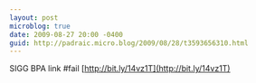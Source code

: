 ```yaml
---
layout: post
microblog: true
date: 2009-08-27 20:00 -0400
guid: http://padraic.micro.blog/2009/08/28/t3593656310.html
---
```

SIGG BPA link #fail [http://bit.ly/14vz1T](http://bit.ly/14vz1T)
